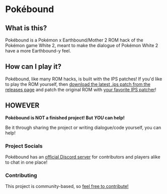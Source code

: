 # Pokébound

## What is this?

Pokébound is a Pokémon x Earthbound/Mother 2 ROM hack of the Pokémon game White 2, meant to make the dialogue of Pokémon White 2 have a more Earthbound-y feel.

## How can I play it?

Pokébound, like many ROM hacks, is built with the IPS patches! If you'd like to play the ROM yourself, then [download the latest .ips patch from the releases page](https://github.com/MCMi460/Pokebound/releases/latest) and patch the original ROM with [your favorite IPS patcher](https://www.romhacking.net/patch/)!

## HOWEVER

**Pokébound is NOT a finished project! But _YOU_ can help!**

Be it through sharing the project or writing dialogue/code yourself, you can help!

### Project Socials

Pokébound has an [official Discord server](https://discord.gg/wafrb3GuNp) for contributors and players alike to chat in one place!

### Contributing

This project is community-based, so [feel free to contribute!](/CONTRIBUTING.md)